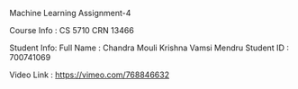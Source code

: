 
Machine Learning Assignment-4

Course Info : CS 5710 CRN 13466

Student Info: Full Name : Chandra Mouli Krishna Vamsi Mendru Student ID : 700741069

Video Link : https://vimeo.com/768846632
